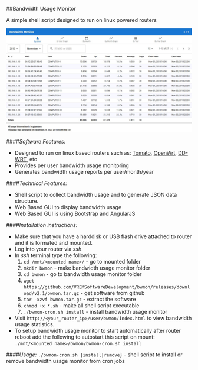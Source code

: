 ##Bandwidth Usage Monitor

A simple shell script designed to run on linux powered routers

![Sample Usage by User Screenshot](https://github.com/VREMSoftwareDevelopment/bwmon/raw/master/screenshots/UsageByUserData.jpg "Sample Usage by User Screenshot")

####*Software Features:*
- Designed to run on linux based routers such as: [Tomato](https://en.wikipedia.org/wiki/Tomato_firmware), [OpenWrt](https://en.wikipedia.org/wiki/OpenWrt), [DD-WRT](https://en.wikipedia.org/wiki/DD-WRT), etc
- Provides per user bandwidth usage monitoring
- Generates bandwidth usage reports per user/month/year

####*Technical Features:*
- Shell script to collect bandwidth usage and to generate JSON data structure.
- Web Based GUI to display bandwidth usage
- Web Based GUI is using Bootstrap and AngularJS

####*Installation instructions:*
- Make sure that you have a harddisk or USB flash drive attached to router and it is formated and mounted.
- Log into your router via *ssh*.
- In *ssh* terminal type the following:
  1. `cd /mnt/<mounted name>/` - go to mounted folder
  2. `mkdir bwmon` - make bandwidth usage monitor folder
  3. `cd bwmon`  - go to bandwidth usage monitor folder
  4. `wget https://github.com/VREMSoftwareDevelopment/bwmon/releases/download/v2.1/bwmon.tar.gz` - get software from github
  5. `tar -xzvf bwmon.tar.gz` - extract the software
  6. `chmod +x *.sh` - make all shell script executable
  7. `./bwmon-cron.sh install` - install bandwidth usage monitor
- Visit `http://<your_router_ip>/user/bwmon/index.html` to view bandwidth usage statistics.
- To setup bandwidth usage monitor to start automatically after router reboot add the following to autostart this script on mount: `./mnt/<mounted name>/bwmon/bwmon-cron.sh install`

####*Usage:*
`./bwmon-cron.sh {install|remove}` - shell script to install or remove bandwidth usage monitor from cron jobs
